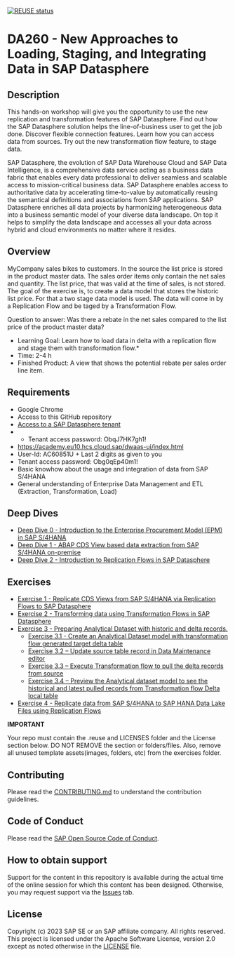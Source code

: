 [![REUSE status](https://api.reuse.software/badge/github.com/SAP-samples/teched2023-DA260)](https://api.reuse.software/info/github.com/SAP-samples/teched2023-DA260)

# DA260 - New Approaches to Loading, Staging, and Integrating Data in SAP Datasphere

## Description

This hands-on workshop will give you the opportunity to use the new replication and transformation features of SAP Datasphere. Find out how the SAP Datasphere solution helps the line-of-business user to get the job done. Discover flexible connection features. Learn how you can access data from sources. Try out the new transformation flow feature, to stage data. 

SAP Datasphere, the evolution of SAP Data Warehouse Cloud and SAP Data Intelligence, is a comprehensive data service acting as a business data fabric that enables every data professional to deliver seamless and scalable access to mission-critical business data. SAP Datasphere enables access to authoritative data by accelerating time-to-value by automatically reusing the semantical definitions and associations from SAP applications. SAP Datasphere enriches all data projects by harmonizing heterogeneous data into a business semantic model of your diverse data landscape. On top it helps to simplify the data landscape and accesses all your data across hybrid and cloud environments no matter where it resides.

## Overview

MyCompany sales bikes to customers. In the source the list price is stored in the product master data. The sales order items only contain the net sales and quantity. The list price, that was valid at the time of sales, is not stored. The goal of the exercise is, to create a data model that stores the historic list price. For that a two stage data model is used. The data will come in by a Replication Flow and be taged by a Transformation Flow. 

Question to answer: Was there a rebate in the net sales compared to the list price of the product master data?

* Learning Goal: Learn how to load data in delta with a replication flow and stage them with transformation flow.* 
* Time: 2-4 h
* Finished Product: A view that shows the potential rebate per sales order line item. 

## Requirements

* Google Chrome
* Access to this GitHub repository
* [Access to a SAP Datasphere tenant](https://academy.ap11.hcs.cloud.sap/dwaas-ui/index.html)
* * Tenant access password: ObqJ7HK7gh1!
* https://academy.eu10.hcs.cloud.sap/dwaas-ui/index.html
* User-Id: AC60851U + Last 2 digits as given to you
* Tenant access password: Obg0qEp40m1!
* Basic knowhow about the usage and integration of data from SAP S/4HANA
* General understanding of Enterprise Data Management and ETL (Extraction, Transformation, Load)

## Deep Dives

- [Deep Dive 0 - Introduction to the Enterprise Procurement Model (EPM) in SAP S/4HANA](exercises/dd0/)
- [Deep Dive 1 - ABAP CDS View based data extraction from SAP S/4HANA on-premise](exercises/dd1/)
- [Deep Dive 2 - Introduction to Replication Flows in SAP Datasphere](exercises/dd2/)

## Exercises

- [Exercise 1 - Replicate CDS Views from SAP S/4HANA via Replication Flows to SAP Datasphere](exercises/ex1/)
- [Exercise 2 - Transforming data using Transformation Flows in SAP Datasphere](exercises/ex2/)
- [Exercise 3 - Preparing Analytical Dataset with historic and delta records.](exercises/ex3/)
    - [Exercise 3.1 - Create an Analytical Dataset model with transformation flow generated target delta table](exercises/ex3#exercise-31---create-an-analytical-dataset-model-with-transformation-flow-generated-target-delta-table)
    - [Exercise 3.2 – Update source table record in Data Maintenance editor](exercises/ex3#exercise-32--update-source-table-record-in-data-maintenance-editor)
    - [Exercise 3.3 – Execute Transformation flow to pull the delta records from source](exercises/ex3#exercise-33--execute-transformation-flow-to-pull-the-delta-records-from-source)
    - [Exercise 3.4 – Preview the Analytical dataset model to see the historical and latest pulled records from Transformation flow Delta local table](exercises/ex3#exercise-34--preview-the-analytical-dataset-model-to-see-the-historical-and-latest-pulled-records-from-transformation-flow-delta-local-table)
- [Exercise 4 - Replicate data from SAP S/4HANA to SAP HANA Data Lake Files using Replication Flows](exercises/ex4/) 

  
**IMPORTANT**

Your repo must contain the .reuse and LICENSES folder and the License section below. DO NOT REMOVE the section or folders/files. Also, remove all unused template assets(images, folders, etc) from the exercises folder. 

## Contributing
Please read the [CONTRIBUTING.md](./CONTRIBUTING.md) to understand the contribution guidelines.

## Code of Conduct
Please read the [SAP Open Source Code of Conduct](https://github.com/SAP-samples/.github/blob/main/CODE_OF_CONDUCT.md).

## How to obtain support

Support for the content in this repository is available during the actual time of the online session for which this content has been designed. Otherwise, you may request support via the [Issues](../../issues) tab.

## License
Copyright (c) 2023 SAP SE or an SAP affiliate company. All rights reserved. This project is licensed under the Apache Software License, version 2.0 except as noted otherwise in the [LICENSE](LICENSES/Apache-2.0.txt) file.
